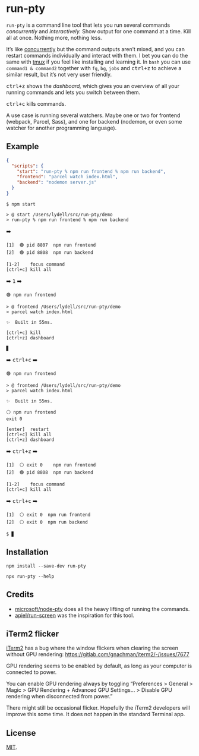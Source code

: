 # run-pty

`run-pty` is a command line tool that lets you run several commands _concurrently_ and _interactively._ Show output for one command at a time. Kill all at once. Nothing more, nothing less.

It’s like [concurrently] but the command outputs aren’t mixed, and you can restart commands individually and interact with them. I bet you can do the same with [tmux] if you feel like installing and learning it. In `bash` you can use `command1 & command2` together with `fg`, `bg`, `jobs` and <kbd>ctrl+z</kbd> to achieve a similar result, but it’s not very user friendly.

<kbd>ctrl+z</kbd> shows the _dashboard,_ which gives you an overview of all your running commands and lets you switch between them.

<kbd>ctrl+c</kbd> kills commands.

A use case is running several watchers. Maybe one or two for frontend (webpack, Parcel, Sass), and one for backend (nodemon, or even some watcher for another programming language).

## Example

```json
{
  "scripts": {
    "start": "run-pty % npm run frontend % npm run backend",
    "frontend": "parcel watch index.html",
    "backend": "nodemon server.js"
  }
}
```

```
$ npm start

> @ start /Users/lydell/src/run-pty/demo
> run-pty % npm run frontend % npm run backend
```

➡️

```
[1]  🟢 pid 8807  npm run frontend
[2]  🟢 pid 8808  npm run backend

[1-2]    focus command
[ctrl+c] kill all
```

➡️ <kbd>1</kbd> ️️➡️

```
🟢 npm run frontend

> @ frontend /Users/lydell/src/run-pty/demo
> parcel watch index.html

✨  Built in 55ms.

[ctrl+c] kill
[ctrl+z] dashboard

▊
```

➡️ <kbd>ctrl+c</kbd> ➡️

```
🟢 npm run frontend

> @ frontend /Users/lydell/src/run-pty/demo
> parcel watch index.html

✨  Built in 55ms.

⚪ npm run frontend
exit 0

[enter]  restart
[ctrl+c] kill all
[ctrl+z] dashboard
```

➡️ <kbd>ctrl+z</kbd> ➡️

```
[1]  ⚪ exit 0    npm run frontend
[2]  🟢 pid 8808  npm run backend

[1-2]    focus command
[ctrl+c] kill all
```

➡️ <kbd>ctrl+c</kbd> ➡️

```
[1]  ⚪ exit 0  npm run frontend
[2]  ⚪ exit 0  npm run backend

$ ▊
```

## Installation

`npm install --save-dev run-pty`

`npx run-pty --help`

## Credits

- [microsoft/node-pty] does all the heavy lifting of running the commands.
- [apiel/run-screen] was the inspiration for this tool.

## iTerm2 flicker

[iTerm2] has a bug where the window flickers when clearing the screen without GPU rendering: <https://gitlab.com/gnachman/iterm2/-/issues/7677>

GPU rendering seems to be enabled by default, as long as your computer is connected to power.

You can enable GPU rendering always by toggling “Preferences > General > Magic > GPU Rendering + Advanced GPU Settings… > Disable GPU rendering when disconnected from power.”

There might still be occasional flicker. Hopefully the iTerm2 developers will improve this some time. It does not happen in the standard Terminal app.

## License

[MIT](LICENSE).

[apiel/run-screen]: https://github.com/apiel/run-screen
[concurrently]: https://github.com/kimmobrunfeldt/concurrently
[iterm2]: https://www.iterm2.com/
[microsoft/node-pty]: https://github.com/microsoft/node-pty
[tmux]: https://github.com/tmux/tmux
